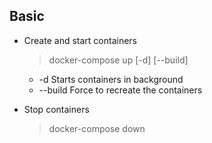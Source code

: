 ## Basic
- Create and start containers

    > docker-compose up [-d] [--build]  
    * -d Starts containers in background
    * --build Force to recreate the containers

- Stop containers

    > docker-compose down

